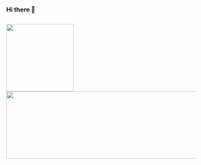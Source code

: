 ### Hi there 👋

<!--
**KaduComC/KaduComC** is a ✨ _special_ ✨ repository because its `README.md` (this file) appears on your GitHub profile.

Here are some ideas to get you started:

🔭 I’m currently working on ...
- 🌱 I’m currently learning ...
- 👯 I’m looking to collaborate on ...
- 🤔 I’m looking for help with ...
- 💬 Ask me about ...
- 📫 How to reach me: ...
- 😄 Pronouns: ...
- ⚡ Fun fact: ...
-->

##

<div>
   <a href="https://github.com/KaduComC">
    <img height="180em" src="https://github-readme-stats.vercel.app/api?username=KaduComC&count_private=true&show_icons=true&theme=highcontrast" />
    <img height="180em" width="520" src="https://github-readme-stats.vercel.app/api/top-langs/?username=KaduComC&layout=compact&langs_count=16&theme=highcontrast" />   
</div>
  
##
  
  

